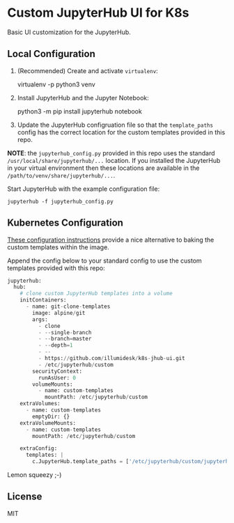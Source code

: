 # Custom JupyterHub UI for K8s

Basic UI customization for the JupyterHub.

## Local Configuration

1. (Recommended) Create and activate `virtualenv`:

    virtualenv -p python3 venv

2. Install JupyterHub and the Jupyter Notebook:

    python3 -m pip install jupyterhub notebook

3. Update the JupyterHub configruation file so that the `template_paths` config has the correct location for the custom templates provided in this repo.

**NOTE**: the `jupyterhub_config.py` provided in this repo uses the standard `/usr/local/share/jupyterhub/...` location. If you installed the JupyterHub in your virtual environment then these locations are available in the `/path/to/venv/share/jupyterhub/...`.

Start JupyterHub with the example configuration file:

    jupyterhub -f jupyterhub_config.py

## Kubernetes Configuration

[These configuration instructions](https://discourse.jupyter.org/t/customizing-jupyterhub-on-kubernetes/1769/3) provide a nice alternative to baking the custom templates within the image.

Append the config below to your standard config to use the custom templates provided with this repo:

```python
jupyterhub:
  hub:
    # clone custom JupyterHub templates into a volume
    initContainers:
      - name: git-clone-templates
        image: alpine/git
        args:
          - clone
          - --single-branch
          - --branch=master
          - --depth=1
          - --
          - https://github.com/illumidesk/k8s-jhub-ui.git
          - /etc/jupyterhub/custom
        securityContext:
          runAsUser: 0
        volumeMounts:
          - name: custom-templates
            mountPath: /etc/jupyterhub/custom
    extraVolumes:
      - name: custom-templates
        emptyDir: {}
    extraVolumeMounts:
      - name: custom-templates
        mountPath: /etc/jupyterhub/custom

    extraConfig:
      templates: |
        c.JupyterHub.template_paths = ['/etc/jupyterhub/custom/jupyterhub/templates']
```

Lemon squeezy ;-)

## License

MIT
